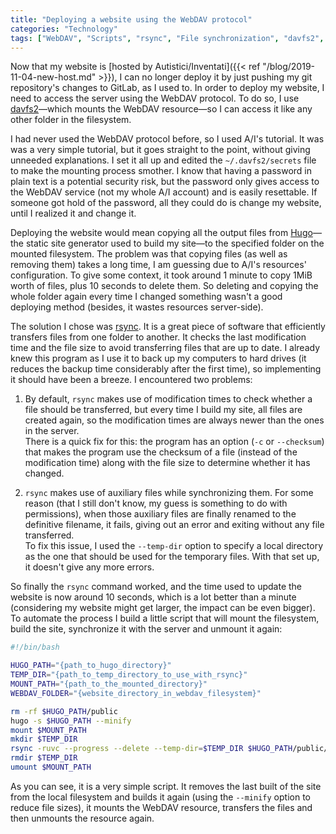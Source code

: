 ```yaml
---
title: "Deploying a website using the WebDAV protocol"
categories: "Technology"
tags: ["WebDAV", "Scripts", "rsync", "File synchronization", "davfs2", "Autistici/Inventati"]
---
```

Now that my website is [hosted by Autistici/Inventati]({{< ref "/blog/2019-11-04-new-host.md" >}}), I can no longer deploy it by just pushing my git repository's changes to GitLab, as I used to. In order to deploy my website, I need to access the server using the WebDAV protocol. To do so, I use [davfs2](https://savannah.nongnu.org/projects/davfs2)—which mounts the WebDAV resource—so I can access it like any other folder in the filesystem.

I had never used the WebDAV protocol before, so I used A/I's tutorial. It was was a very simple tutorial, but it goes straight to the point, without giving unneeded explanations. I set it all up and edited the `~/.davfs2/secrets` file to make the mounting process smother. I know that having a password in plain text is a potential security risk, but the password only gives access to the WebDAV service (not my whole A/I account) and is easily resettable. If someone got hold of the password, all they could do is change my website, until I realized it and change it.

Deploying the website would mean copying all the output files from [Hugo](https://gohugo.io/)—the static site generator used to build my site—to the specified folder on the mounted filesystem. The problem was that copying files (as well as removing them) takes a long time, I am guessing due to A/I's resources' configuration. To give some context, it took around 1 minute to copy 1MiB worth of files, plus 10 seconds to delete them. So deleting and copying the whole folder again every time I changed something wasn't a good deploying method (besides, it wastes resources server-side).

The solution I chose was [rsync](https://rsync.samba.org/). It is a great piece of software that efficiently transfers files from one folder to another. It checks the last modification time and the file size to avoid transferring files that are up to date. I already knew this program as I use it to back up my computers to hard drives (it reduces the backup time considerably after the first time), so implementing it should have been a breeze. I encountered two problems:

1. By default, `rsync` makes use of modification times to check whether a file should be transferred, but every time I build my site, all files are created again, so the modification times are always newer than the ones in the server.\
  There is a quick fix for this: the program has an option (`-c` or `--checksum`) that makes the program use the checksum of a file (instead of the modification time) along with the file size to determine whether it has changed.

2. `rsync` makes use of auxiliary files while synchronizing them. For some reason (that I still don't know, my guess is something to do with permissions), when those auxiliary files are finally renamed to the definitive filename, it fails, giving out an error and exiting without any file transferred.\
  To fix this issue, I used the `--temp-dir` option to specify a local directory as the one that should be used for the temporary files. With that set up, it doesn't give any more errors.

So finally the `rsync` command worked, and the time used to update the website is now around 10 seconds, which is a lot better than a minute (considering my website might get larger, the impact can be even bigger). To automate the process I build a little script that will mount the filesystem, build the site, synchronize it with the server and unmount it again:

```bash
#!/bin/bash

HUGO_PATH="{path_to_hugo_directory}"
TEMP_DIR="{path_to_temp_directory_to_use_with_rsync}"
MOUNT_PATH="{path_to_the_mounted_directory}"
WEBDAV_FOLDER="{website_directory_in_webdav_filesystem}"

rm -rf $HUGO_PATH/public
hugo -s $HUGO_PATH --minify
mount $MOUNT_PATH
mkdir $TEMP_DIR
rsync -ruvc --progress --delete --temp-dir=$TEMP_DIR $HUGO_PATH/public/ $MOUNT_PATH/$WEBDAV_FOLDER
rmdir $TEMP_DIR
umount $MOUNT_PATH
```

As you can see, it is a very simple script. It removes the last built of the site from the local filesystem and builds it again (using the `--minify` option to reduce file sizes), it mounts the WebDAV resource, transfers the files and then unmounts the resource again.
